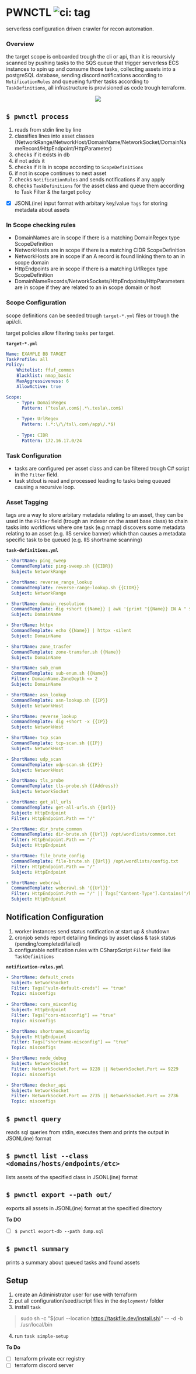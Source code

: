 PWNCTL ![ci: tag](https://github.com/aristosMiliaressis/pwnctl/actions/workflows/ci.yml/badge.svg)
==

serverless configuration driven crawler for recon automation.

### Overview

the target scope is onboarded trough the cli or api, than it is recursivly scanned by pushing tasks to the SQS queue that trigger serverless ECS instances to spin up and consume those tasks, collecting assets into a postgreSQL database, sending discord notifications according to `NotificationRules` and queueing further tasks according to `TaskDefinitions`, all infrastructure is provisioned as code trough terraform.

<p align="center">
  <img src="https://github.com/aristosMiliaressis/pwnctl/blob/master/img/arch-phase1.png?raw=true">
</p>

## `$ pwnctl process`

1. reads from stdin line by line
2. classifies lines into asset classes (NetworkRange/NetworkHost/DomainName/NetworkSocket/DomainNameRecord/HttpEndpoint/HttpParameter)
3. checks if it exists in db
4. if not adds it
5. checks if it is in scope according to `ScopeDefinitions`
6. if not in scope continues to next asset
7. checks `NotificationRules` and sends notifications if any apply
8. checks `TaskDefinitions` for the asset class and queue them according to Task Filter & the target policy
- [x] JSONL(ine) input format with arbitary key/value `Tags` for storing metadata about assets

### In Scope checking rules

- DomainNames are in scope if there is a matching DomainRegex type ScopeDefinition
- NetworkHosts are in scope if there is a matching CIDR ScopeDefinition
- NetworkHosts are in scope if an A record is found linking them to an in scope domain
- HttpEndpoints are in scope if there is a matching UrlRegex type ScopeDefinition
- DomainNameRecords/NetworkSockets/HttpEndpoints/HttpParameters are in scope if they are related to an in scope domain or host

### Scope Configuration

scope definitions can be seeded trough `target-*.yml` files or trough the api/cli.

target policies allow filtering tasks per target.

**`target-*.yml`**
```YAML
Name: EXAMPLE BB TARGET
TaskProfile: all
Policy:
    Whitelist: ffuf_common
    Blacklist: nmap_basic
    MaxAggressiveness: 6
    AllowActive: true

Scope: 
    - Type: DomainRegex
      Pattern: (^tesla\.com$|.*\.tesla\.com$)
    
    - Type: UrlRegex
      Pattern: (.*:\/\/tsl\.com\/app\/.*$)
    
    - Type: CIDR
      Pattern: 172.16.17.0/24
```

### Task Configuration

- tasks are configured per asset class and can be filtered trough C# script in the `Filter` field. 
- task stdout is read and processed leading to tasks being queued causing a recursive loop.

### Asset Tagging

tags are a way to store arbitary metadata relating to an asset, they can be used in the `Filter` field (trough an indexer on the asset base class) to chain tasks into workflows where one task (e.g nmap) discovers some metadata relating to an asset (e.g. IIS service banner) which than causes a metadata specific task to be queued (e.g. IIS shortname scanning)

**`task-definitions.yml`**
```YAML
- ShortName: ping_sweep
  CommandTemplate: ping-sweep.sh {{CIDR}}
  Subject: NetworkRange

- ShortName: reverse_range_lookup
  CommandTemplate: reverse-range-lookup.sh {{CIDR}}
  Subject: NetworkRange

- ShortName: domain_resolution
  CommandTemplate: dig +short {{Name}} | awk '{print "{{Name}} IN A " $1}'
  Subject: DomainName

- ShortName: httpx
  CommandTemplate: echo {{Name}} | httpx -silent
  Subject: DomainName

- ShortName: zone_trasfer
  CommandTemplate: zone-transfer.sh {{Name}}
  Subject: DomainName

- ShortName: sub_enum
  CommandTemplate: sub-enum.sh {{Name}}
  Filter: DomainName.ZoneDepth <= 2
  Subject: DomainName

- ShortName: asn_lookup
  CommandTemplate: asn-lookup.sh {{IP}}
  Subject: NetworkHost

- ShortName: reverse_lookup
  CommandTemplate: dig +short -x {{IP}}
  Subject: NetworkHost

- ShortName: tcp_scan
  CommandTemplate: tcp-scan.sh {{IP}}
  Subject: NetworkHost

- ShortName: udp_scan
  CommandTemplate: udp-scan.sh {{IP}}
  Subject: NetworkHost

- ShortName: tls_probe
  CommandTemplate: tls-probe.sh {{Address}}
  Subject: NetworkSocket

- ShortName: get_all_urls
  CommandTemplate: get-all-urls.sh {{Url}}
  Subject: HttpEndpoint
  Filter: HttpEndpoint.Path == "/"

- ShortName: dir_brute_common
  CommandTemplate: dir-brute.sh {{Url}} /opt/wordlists/common.txt
  Filter: HttpEndpoint.Path == "/"
  Subject: HttpEndpoint

- ShortName: file_brute_config
  CommandTemplate: file-brute.sh {{Url}} /opt/wordlists/config.txt
  Filter: HttpEndpoint.Path == "/"
  Subject: HttpEndpoint

- ShortName: webcrawl
  CommandTemplate: webcrawl.sh '{{Url}}'
  Filter: HttpEndpoint.Path == "/" || Tags["Content-Type"].Contains("/html") || Tags["Content-Type"].Contains("/xhtml")
  Subject: HttpEndpoint
```

## Notification Configuration

1. worker instances send status notification at start up & shutdown
2. cronjob sends report detailing findings by asset class & task status (pending/completed/failed)
3. configurable notification rules with CSharpScript `Filter` field like `TaskDefinitions` 

**`notification-rules.yml`**
```YAML
- ShortName: default_creds
  Subject: NetworkSocket
  Filter: Tags["vuln-default-creds"] == "true"
  Topic: misconfigs
  
- ShortName: cors_misconfig
  Subject: HttpEndpoint
  Filter: Tags["cors-misconfig"] == "true"
  Topic: misconfigs

- ShortName: shortname_misconfig
  Subject: HttpEndpoint
  Filter: Tags["shortname-misconfig"] == "true"
  Topic: misconfigs

- ShortName: node_debug
  Subject: NetworkSocket
  Filter: NetworkSocket.Port == 9228 || NetworkSocket.Port == 9229
  Topic: misconfigs

- ShortName: docker_api
  Subject: NetworkSocket
  Filter: NetworkSocket.Port == 2735 || NetworkSocket.Port == 2736
  Topic: misconfigs
```

## `$ pwnctl query`

reads sql queries from stdin, executes them and prints the output in JSONL(ine) format

## `$ pwnctl list --class <domains/hosts/endpoints/etc>`

lists assets of the specified class in JSONL(ine) format

## `$ pwnctl export --path out/`

exports all assets in JSONL(ine) format at the specified directory

**To DO**
- [ ]  `$ pwnctl export-db --path dump.sql`

## `$ pwnctl summary`

prints a summary about queued tasks and found assets

## Setup

1. create an Administrator user for use with terraform
2. put all configuration/seed/script files in the `deployment/` folder
3. install `task`
> sudo sh -c "$(curl --location https://taskfile.dev/install.sh)" -- -d -b /usr/local/bin
4. run `task simple-setup`

**To Do**
- [ ] terraform private ecr registry
- [ ] terraform discord server
